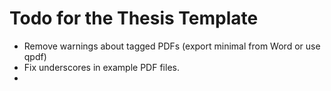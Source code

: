 Todo for the Thesis Template
============================

- Remove warnings about tagged PDFs (export minimal from Word or use qpdf)
- Fix underscores in example PDF files.
-
